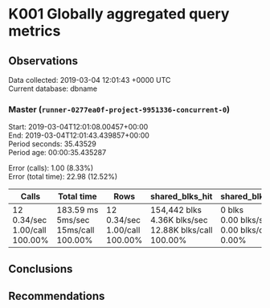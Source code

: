 # K001 Globally aggregated query metrics

## Observations ##
Data collected: 2019-03-04 12:01:43 +0000 UTC  
Current database: dbname  



### Master (`runner-0277ea0f-project-9951336-concurrent-0`) ###
Start: 2019-03-04T12:01:08.00457+00:00  
End: 2019-03-04T12:01:43.439857+00:00  
Period seconds: 35.43529  
Period age: 00:00:35.435287  

Error (calls): 1.00 (8.33%)  
Error (total time): 22.98 (12.52%)

Calls | Total&nbsp;time | Rows | shared_blks_hit | shared_blks_read | shared_blks_dirtied | shared_blks_written | blk_read_time | blk_write_time | kcache_reads | kcache_writes | kcache_user_time_ms | kcache_system_time 
-------|------------|------|-----------------|------------------|---------------------|---------------------|---------------|----------------|--------------|---------------|---------------------|--------------------
12<br/>0.34/sec<br/>1.00/call<br/>100.00% |183.59&nbsp;ms<br/>5ms/sec<br/>15ms/call<br/>100.00% |12<br/>0.34/sec<br/>1.00/call<br/>100.00% |154,442&nbsp;blks<br/>4.36K&nbsp;blks/sec<br/>12.88K&nbsp;blks/call<br/>100.00% |0&nbsp;blks<br/>0.00&nbsp;blks/sec<br/>0.00&nbsp;blks/call<br/>0.00% |0&nbsp;blks<br/>0.00&nbsp;blks/sec<br/>0.00&nbsp;blks/call<br/>0.00% |0&nbsp;blks<br/>0.00&nbsp;blks/sec<br/>0.00&nbsp;blks/call<br/>0.00% |0.00&nbsp;ms<br/>0s/sec<br/>0s/call<br/>0.00% |0.00&nbsp;ms<br/>0s/sec<br/>0s/call<br/>0.00% |0.00&nbsp;bytes<br/>0.00&nbsp;bytes/sec<br/>0.00&nbsp;bytes/call<br/>0.00% |0.00&nbsp;bytes<br/>0.00&nbsp;bytes/sec<br/>0.00&nbsp;bytes/call<br/>0.00% |0.00&nbsp;ms<br/>0s/sec<br/>0s/call<br/>0.00% |0.00&nbsp;ms<br/>0s/sec<br/>0s/call<br/>0.00%





## Conclusions ##


## Recommendations ##


